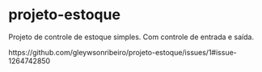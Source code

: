 # projeto-estoque
Projeto de controle de estoque simples. Com controle de entrada e saída.
<p>
https://github.com/gleywsonribeiro/projeto-estoque/issues/1#issue-1264742850
</p>
